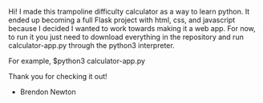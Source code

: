 Hi! I made this trampoline difficulty calculator as a way to learn python. It ended up becoming a full Flask project with html, css, and javascript because I decided I wanted to work towards making it a web app. For now, to run it you just need to download everything in the repository and run calculator-app.py through the python3 interpreter.

For example, $python3 calculator-app.py

Thank you for checking it out!

- Brendon Newton
